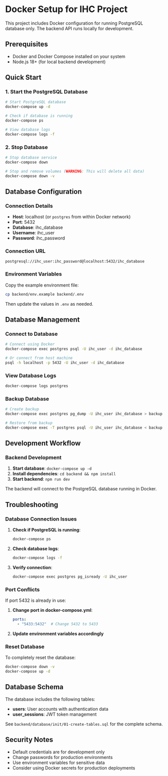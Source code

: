 # Docker Setup for IHC Project

This project includes Docker configuration for running PostgreSQL database only. The backend API runs locally for development.

## Prerequisites

- Docker and Docker Compose installed on your system
- Node.js 18+ (for local backend development)

## Quick Start

### 1. Start the PostgreSQL Database

```bash
# Start PostgreSQL database
docker-compose up -d

# Check if database is running
docker-compose ps

# View database logs
docker-compose logs -f
```

### 2. Stop Database

```bash
# Stop database service
docker-compose down

# Stop and remove volumes (WARNING: This will delete all data)
docker-compose down -v
```

## Database Configuration

### Connection Details

- **Host**: localhost (or `postgres` from within Docker network)
- **Port**: 5432
- **Database**: ihc_database
- **Username**: ihc_user
- **Password**: ihc_password

### Connection URL

```
postgresql://ihc_user:ihc_password@localhost:5432/ihc_database
```

### Environment Variables

Copy the example environment file:

```bash
cp backend/env.example backend/.env
```

Then update the values in `.env` as needed.

## Database Management

### Connect to Database

```bash
# Connect using Docker
docker-compose exec postgres psql -U ihc_user -d ihc_database

# Or connect from host machine
psql -h localhost -p 5432 -U ihc_user -d ihc_database
```

### View Database Logs

```bash
docker-compose logs postgres
```

### Backup Database

```bash
# Create backup
docker-compose exec postgres pg_dump -U ihc_user ihc_database > backup.sql

# Restore from backup
docker-compose exec -T postgres psql -U ihc_user ihc_database < backup.sql
```

## Development Workflow

### Backend Development

1. **Start database**: `docker-compose up -d`
2. **Install dependencies**: `cd backend && npm install`
3. **Start backend**: `npm run dev`

The backend will connect to the PostgreSQL database running in Docker.

## Troubleshooting

### Database Connection Issues

1. **Check if PostgreSQL is running**:
   ```bash
   docker-compose ps
   ```

2. **Check database logs**:
   ```bash
   docker-compose logs -f
   ```

3. **Verify connection**:
   ```bash
   docker-compose exec postgres pg_isready -U ihc_user
   ```

### Port Conflicts

If port 5432 is already in use:

1. **Change port in docker-compose.yml**:
   ```yaml
   ports:
     - "5433:5432"  # Change 5432 to 5433
   ```

2. **Update environment variables accordingly**

### Reset Database

To completely reset the database:

```bash
docker-compose down -v
docker-compose up -d
```

## Database Schema

The database includes the following tables:

- **users**: User accounts with authentication data
- **user_sessions**: JWT token management

See `backend/database/init/01-create-tables.sql` for the complete schema.

## Security Notes

- Default credentials are for development only
- Change passwords for production environments
- Use environment variables for sensitive data
- Consider using Docker secrets for production deployments
